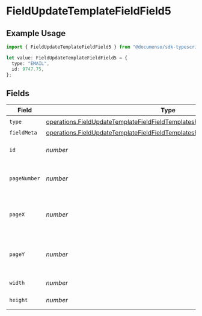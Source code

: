 # FieldUpdateTemplateFieldField5

## Example Usage

```typescript
import { FieldUpdateTemplateFieldField5 } from "@documenso/sdk-typescript/models/operations";

let value: FieldUpdateTemplateFieldField5 = {
  type: "EMAIL",
  id: 9747.75,
};
```

## Fields

| Field                                                                                                                                                                            | Type                                                                                                                                                                             | Required                                                                                                                                                                         | Description                                                                                                                                                                      |
| -------------------------------------------------------------------------------------------------------------------------------------------------------------------------------- | -------------------------------------------------------------------------------------------------------------------------------------------------------------------------------- | -------------------------------------------------------------------------------------------------------------------------------------------------------------------------------- | -------------------------------------------------------------------------------------------------------------------------------------------------------------------------------- |
| `type`                                                                                                                                                                           | [operations.FieldUpdateTemplateFieldFieldTemplatesFieldsRequestRequestBody5Type](../../models/operations/fieldupdatetemplatefieldfieldtemplatesfieldsrequestrequestbody5type.md) | :heavy_check_mark:                                                                                                                                                               | N/A                                                                                                                                                                              |
| `fieldMeta`                                                                                                                                                                      | [operations.FieldUpdateTemplateFieldFieldTemplatesFieldsRequestFieldMeta](../../models/operations/fieldupdatetemplatefieldfieldtemplatesfieldsrequestfieldmeta.md)               | :heavy_minus_sign:                                                                                                                                                               | N/A                                                                                                                                                                              |
| `id`                                                                                                                                                                             | *number*                                                                                                                                                                         | :heavy_check_mark:                                                                                                                                                               | The ID of the field to update.                                                                                                                                                   |
| `pageNumber`                                                                                                                                                                     | *number*                                                                                                                                                                         | :heavy_minus_sign:                                                                                                                                                               | The page number the field will be on.                                                                                                                                            |
| `pageX`                                                                                                                                                                          | *number*                                                                                                                                                                         | :heavy_minus_sign:                                                                                                                                                               | The X coordinate of where the field will be placed.                                                                                                                              |
| `pageY`                                                                                                                                                                          | *number*                                                                                                                                                                         | :heavy_minus_sign:                                                                                                                                                               | The Y coordinate of where the field will be placed.                                                                                                                              |
| `width`                                                                                                                                                                          | *number*                                                                                                                                                                         | :heavy_minus_sign:                                                                                                                                                               | The width of the field.                                                                                                                                                          |
| `height`                                                                                                                                                                         | *number*                                                                                                                                                                         | :heavy_minus_sign:                                                                                                                                                               | The height of the field.                                                                                                                                                         |